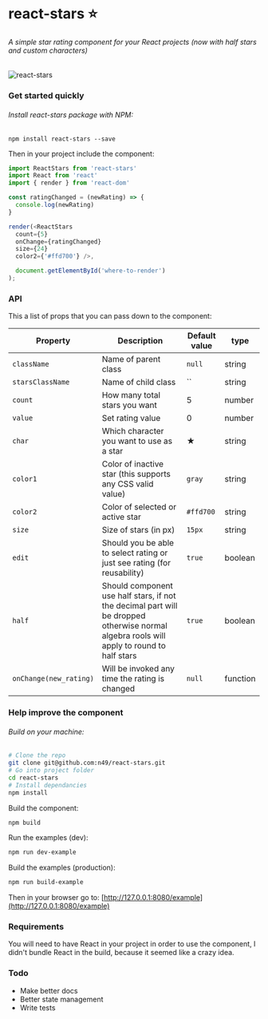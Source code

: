 # react-stars :star:
###### A simple star rating component for your React projects (now with half stars and custom characters)

![react-stars](http://i.imgur.com/VDbzbqF.gif)

### Get started quickly

###### Install react-stars package with NPM:
`npm install react-stars --save`

Then in your project include the component:

```javascript
import ReactStars from 'react-stars'
import React from 'react'
import { render } from 'react-dom'

const ratingChanged = (newRating) => {
  console.log(newRating)
}

render(<ReactStars
  count={5}
  onChange={ratingChanged}
  size={24}
  color2={'#ffd700'} />,

  document.getElementById('where-to-render')
);
```
### API

This a list of props that you can pass down to the component:

| Property | Description | Default value | type |
| -------- | ----------- | ------------- | ---- |
| `className`  | Name of parent class | `null` | string |
| `starsClassName`  | Name of child class | `` | string |
| `count`  | How many total stars you want  | 5 | number |
| `value`  | Set rating value  | 0 | number |
| `char` | Which character you want to use as a star | ★ | string |
| `color1` | Color of inactive star (this supports any CSS valid value) | `gray` | string |
| `color2` | Color of selected or active star | `#ffd700` | string |
| `size` | Size of stars (in px) | `15px` | string |
| `edit` | Should you be able to select rating or just see rating (for reusability) | `true` | boolean |
| `half` | Should component use half stars, if not the decimal part will be dropped otherwise normal algebra rools will apply to round to half stars | `true` | boolean
| `onChange(new_rating)` | Will be invoked any time the rating is changed | `null` | function |

### Help improve the component
###### Build on your machine:
```bash
# Clone the repo
git clone git@github.com:n49/react-stars.git
# Go into project folder
cd react-stars
# Install dependancies
npm install
```
Build the component:
```bash
npm build
```
Run the examples (dev):
```bash
npm run dev-example
```
Build the examples (production):
```bash
npm run build-example
```

Then in your browser go to: [http://127.0.0.1:8080/example](http://127.0.0.1:8080/example)

### Requirements

You will need to have React in your project in order to use the component, I didn't bundle React in the build, because it seemed like a crazy idea.

### Todo

* Make better docs
* Better state management
* Write tests
